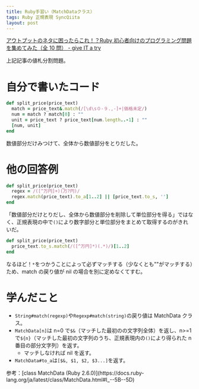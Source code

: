 ```yaml
---
title: Ruby手習い（MatchDataクラス）
tags: Ruby 正規表現 SyncQiita
layout: post
---
```


[アウトプットのネタに困ったらこれ！？Ruby 初心者向けのプログラミング問題を集めてみた（全 10 問） \- give IT a
try](https://blog.jnito.com/entry/2019/05/03/121235)

上記記事の値札分割問題。

# 自分で書いたコード

```ruby
def split_price(price_text)
  match = price_text&.match(/[\d\s０-９.,-]+|価格未定/)
  num = match ? match[0] : ""
  unit = price_text ? price_text[num.length..-1] : ""
  [num, unit]
end
```

数値部分だけみつけて、全体から数値部分をとりだした。

# 他の回答例

```ruby
def split_price(price_text)
  regex = /([^万円]+)(万?円)/
  regex.match(price_text).to_a[1..2] || [price_text.to_s, '']
end
```

「数値部分だけとりだし、全体から数値部分を削除して単位部分を得る」ではなく、正規表現の中で`()`により数字部分と単位部分をまとめて取得するのがきれいだ。

```ruby
def split_price(price_text)
  price_text.to_s.match(/([^万円]*)(.*)/)[1..2]
end
```

なるほど！`*`をつかうことによって必ずマッチする（少なくとも""がマッチする）ため、match の戻り値が nil の場合を別に定めなくてすむ。

# 学んだこと

- `String#match(regexp)`や`Regexp#match(string)`の戻り値は MatchData クラス。
- `MatchData[n]`は n=0 で`$&`（マッチした最初のの文字列全体）を返し、n>=1 で`${n}`（マッチした最初の文字列のうち、正規表現内の`()`により得られた n 番目の部分文字列）を返す。
  - マッチしなければ nil を返す。
- `MatchData#to_a`は`[$&, $1, $2, $3...]`を返す。

参考：[class MatchData (Ruby 2.6.0)](https://docs.ruby-
lang.org/ja/latest/class/MatchData.html#I\_--5B--5D)
